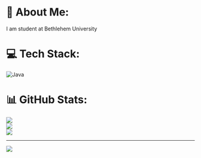 # 💫 About Me:
I am student at Bethlehem University


# 💻 Tech Stack:
![Java](https://img.shields.io/badge/java-%23ED8B00.svg?style=for-the-badge&logo=openjdk&logoColor=white)
# 📊 GitHub Stats:
![](https://github-readme-stats.vercel.app/api?username=NweUsear&theme=dark&hide_border=false&include_all_commits=false&count_private=false)<br/>
![](https://github-readme-streak-stats.herokuapp.com/?user=NweUsear&theme=dark&hide_border=false)<br/>
![](https://github-readme-stats.vercel.app/api/top-langs/?username=NweUsear&theme=dark&hide_border=false&include_all_commits=false&count_private=false&layout=compact)

---
[![](https://visitcount.itsvg.in/api?id=NweUsear&icon=0&color=0)](https://visitcount.itsvg.in)

<!-- Proudly created with GPRM ( https://gprm.itsvg.in ) -->

